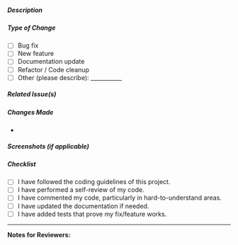 ##### Description
<!-- Provide a clear and concise description of the changes made in this PR. -->

##### Type of Change
- [ ] Bug fix  
- [ ] New feature  
- [ ] Documentation update  
- [ ] Refactor / Code cleanup  
- [ ] Other (please describe): ___________

##### Related Issue(s)
<!-- Link any related issues (e.g., Fixes #123, Closes #456) -->

##### Changes Made
- 

##### Screenshots (if applicable)
<!-- Add screenshots or UI previews for visual changes. -->

##### Checklist
- [ ] I have followed the coding guidelines of this project.  
- [ ] I have performed a self-review of my code.  
- [ ] I have commented my code, particularly in hard-to-understand areas.  
- [ ] I have updated the documentation if needed.  
- [ ] I have added tests that prove my fix/feature works.  

---

**Notes for Reviewers:**  
<!-- Anything specific you want reviewers to focus on -->
